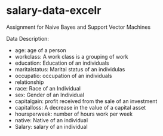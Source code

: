 # salary-data-excelr
Assignment for Naive Bayes and Support Vector Machines

Data Description:

- age: age of a person
- workclass: A work class is a grouping of work 
- education: Education of an individuals	
- maritalstatus: Marital status of an individulas	
- occupatio: occupation of an individuals
- relationship 	
- race:  Race of an Individual
- sex:  Gender of an Individual
- capitalgain:  profit received from the sale of an investment	
- capitalloss: A decrease in the value of a capital asset
- hoursperweek: number of hours work per week	
- native: Native of an individual
- Salary: salary of an individual
